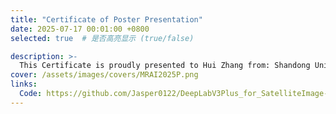 ```yaml
---
title: "Certificate of Poster Presentation"
date: 2025-07-17 00:01:00 +0800
selected: true  # 是否高亮显示 (true/false)

description: >-
  This Certificate is proudly presented to Hui Zhang from: Shandong University. This is to certify that the scholar has participated in the 2025 International Conference onMechatronics, Robotics, and Artificial Intelligence (MRAI 2025)on June 19-21. 2025 inJinan,China.
cover: /assets/images/covers/MRAI2025P.png
links:
  Code: https://github.com/Jasper0122/DeepLabV3Plus_for_SatelliteImage-OpenEarthMap-
---
```


